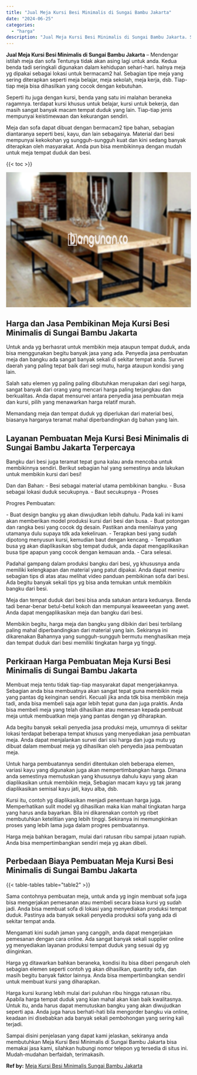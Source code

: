 ```yaml
---
title: "Jual Meja Kursi Besi Minimalis di Sungai Bambu Jakarta"
date: "2024-06-25"
categories: 
  - "harga"
description: "Jual Meja Kursi Besi Minimalis di Sungai Bambu Jakarta. Sampai disini penjelasan yang dapat kami jelaskan, sekiranya anda membutuhkan Meja Kursi Besi Minimal..."
---
```


**Jual Meja Kursi Besi Minimalis di Sungai Bambu Jakarta** – Mendengar istilah meja dan sofa Tentunya tidak akan asing lagi untuk anda. Kedua benda tadi seringkali digunakan dalam kehidupan sehari-hari. halnya meja yg dipakai sebagai lokasi untuk bermacam2 hal. Sebagian tipe meja yang sering diterapkan seperti meja belajar, meja sekolah, meja kerja, dsb. Tiap-tiap meja bisa dihasilkan yang cocok dengan kebutuhan.

Seperti itu juga dengan kursi, benda yang satu ini malahan beraneka ragamnya. terdapat kursi khusus untuk belajar, kursi untuk bekerja, dan masih sangat banyak macam tempat duduk yang lain. Tiap-tiap jenis mempunyai keistimewaan dan kekurangan sendiri.

Meja dan sofa dapat dibuat dengan bermacam2 tipe bahan, sebagian diantaranya seperti besi, kayu, dan lain sebagainya. Material dari besi mempunyai kekokohan yg sungguh-sungguh kuat dan kini sedang banyak diterapkan oleh masyarakat. Anda pun bisa membikinnya dengan mudah untuk meja tempat duduk dan besi.

{{< toc >}}

![Jual Meja Kursi Besi Minimalis di Sungai Bambu Jakarta](/images/jual-meja-besi-murah32.png)

## Harga dan Jasa Pembikinan Meja Kursi Besi Minimalis di Sungai Bambu Jakarta

Untuk anda yg berhasrat untuk membikin meja ataupun tempat duduk, anda bisa menggunakan begitu banyak jasa yang ada. Penyedia jasa pembuatan meja dan bangku ada sangat banyak sekali di sekitar tempat anda. Survei daerah yang paling tepat baik dari segi mutu, harga ataupun kondisi yang lain.

Salah satu elemen yg paling paling dibutuhkan merupakan dari segi harga, sangat banyak dari orang yang mencari harga paling terjangkau dan berkualitas. Anda dapat mensurvei antara penyedia jasa pembuatan meja dan kursi, pilih yang menawarkan harga relatif murah.

Memandang meja dan tempat duduk yg diperlukan dari material besi, biasanya harganya teramat mahal diperbandingkan dg bahan yang lain.

## Layanan Pembuatan Meja Kursi Besi Minimalis di Sungai Bambu Jakarta Terpercaya

Bangku dari besi juga teramat tepat guna kalau anda mencoba untuk membikinnya sendiri. Berikut sebagian hal yang semestinya anda lakukan untuk membikin kursi dari besi!

Dan dan Bahan: - Besi sebagai material utama pembikinan bangku. - Busa sebagai lokasi duduk secukupnya. - Baut secukupnya - Proses

Progres Pembuatan:

\- Buat design bangku yg akan diwujudkan lebih dahulu. Pada kali ini kami akan memberikan model produksi kursi dari besi dan busa. - Buat potongan dan rangka besi yang cocok dg desain. Pastikan anda menilainya yang utamanya dulu supaya tdk ada kekeliruan. - Terapkan besi yang sudah dipotong menyusun kursi, kemudian baut dengan kencang. - Tempatkan busa yg akan diaplikasikan sbg tempat duduk, anda dapat mengaplikasikan busa tipe apapun yang cocok dengan kemauan anda. - Cara selesai.

Padahal gampang dalam produksi bangku dari besi, yg khususnya anda memiliki kelengkapan dan material yang patut dipakai. Anda dapat meniru sebagian tips di atas atau melihat video panduan pembikinan sofa dari besi. Ada begitu banyak sekali tips yg bisa anda temukan untuk membikin bangku dari besi.

Meja dan tempat duduk dari besi bisa anda satukan antara keduanya. Benda tadi benar-benar betul-betul kokoh dan mempunyai keaweeetan yang awet. Anda dapat mengaplikasikan meja dan bangku dari besi.

Membikin begitu, harga meja dan bangku yang dibikin dari besi terbilang paling mahal diperbandingkan dari material yang lain. Sekiranya ini dikarenakan Bahannya yang sungguh-sungguh bermutu menghasilkan meja dan tempat duduk dari besi memiliki tingkatan harga yg tinggi.

## Perkiraan Harga Pembuatan Meja Kursi Besi Minimalis di Sungai Bambu Jakarta

Membuat meja tentu tidak tiap-tiap masyarakat dapat mengerjakannya. Sebagian anda bisa membuatnya akan sangat tepat guna membikin meja yang pantas dg keinginan sendiri. Kecuali jika anda tdk bisa membikin meja tadi, anda bisa membeli saja agar lebih tepat guna dan juga praktis. Anda bisa membeli meja yang telah dihasilkan atau memesan kepada pembuat meja untuk membuatkan meja yang pantas dengan yg diharapkan.

Ada begitu banyak sekali penyedia jasa produksi meja, umumnya di sekitar lokasi terdapat beberapa tempat khusus yang menyediakan jasa pembuatan meja. Anda dapat menjalankan survei dari sisi harga dan juga mutu yg dibuat dalam membuat meja yg dihasilkan oleh penyedia jasa pembuatan meja.

Untuk harga pembuatannya sendiri ditentukan oleh beberapa elemen, variasi kayu yang digunakan juga akan mempertimbangkan harga. Dimana anda semestinya memutuskan yang khususnya dahulu kayu yang akan diaplikasikan untuk membikin meja, Sebagian macam kayu yg tak jarang diaplikasikan semisal kayu jati, kayu alba, dsb.

Kursi itu, contoh yg diaplikasikan menjadi penentuan harga juga. Memperhatikan sulit model yg dihasilkan maka kian mahal tingkatan harga yang harus anda bayarkan. Bila ini dikarenakan contoh yg ribet membutuhkan ketelitian yang lebih tinggi. Sekiranya ini memungkinkan proses yang lebih lama juga dalam progres pembuatannya.

Harga meja bahkan beragam, mulai dari ratusan ribu sampai jutaan rupiah. Anda bisa mempertimbangkan sendiri meja yg akan dibeli.

## Perbedaan Biaya Pembuatan Meja Kursi Besi Minimalis di Sungai Bambu Jakarta

{{< table-tables table="table2" >}}

Sama contohnya pembuatan meja, untuk anda yg ingin membuat sofa juga bisa mengerjakan pemesanan atau membeli secara biasa kursi yg sudah jadi. Anda bisa membuat sofa di lokasi yang menyediakan produksi tempat duduk. Pastinya ada banyak sekali penyedia produksi sofa yang ada di sekitar tempat anda.

Mengamati kini sudah jaman yang canggih, anda dapat mengerjakan pemesanan dengan cara online. Ada sangat banyak sekali supplier online yg menyediakan layanan produksi tempat duduk yang sesuai dg yg diinginkan.

Harga yg ditawarkan bahkan beraneka, kondisi itu bisa diberi pengaruh oleh sebagian elemen seperti contoh yg akan dihasilkan, quantity sofa, dan masih begitu banyak faktor lainnya. Anda bisa mempertimbangkan sendiri untuk membuat kursi yang diharapkan.

Harga kursi kurang lebih mulai dari puluhan ribu hingga ratusan ribu. Apabila harga tempat duduk yang kian mahal akan kian baik kwalitasnya. Untuk itu, anda harus dapat memutuskan bangku yang akan diwujudkan seperti apa. Anda juga harus berhati-hati bila mengorder bangku via online, keadaan ini disebabkan ada banyak sekali pembohongan yang sering kali terjadi.

Sampai disini penjelasan yang dapat kami jelaskan, sekiranya anda membutuhkan Meja Kursi Besi Minimalis di Sungai Bambu Jakarta bisa memakai jasa kami, silahkan hubungi nomor telepon yg tersedia di situs ini. Mudah-mudahan berfaidah, terimakasih.

**Ref by:** [Meja Kursi Besi Minimalis Sungai Bambu Jakarta](https://id.wikipedia.org/wiki/Meja)
